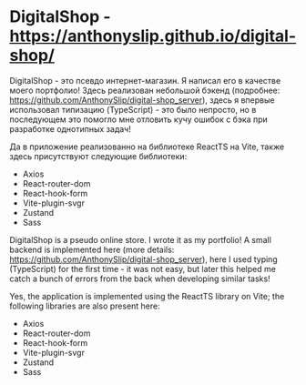 # DigitalShop - https://anthonyslip.github.io/digital-shop/
 
DigitalShop - это псевдо интернет-магазин. Я написал его в качестве моего портфолио!
Здесь реализован небольшой бэкенд (подробнее: https://github.com/AnthonySlip/digital-shop_server),
здесь я впервые использовал типизацию (TypeScript) - это было непросто, но в последующем
это помогло мне отловить кучу ошибок с бэка при разработке однотипных задач!

Да в приложение реализованно на библиотеке ReactTS на Vite, также здесь присутствуют следующие библиотеки:
- Axios
- React-router-dom
- React-hook-form
- Vite-plugin-svgr
- Zustand
- Sass

DigitalShop is a pseudo online store. I wrote it as my portfolio!
A small backend is implemented here (more details: https://github.com/AnthonySlip/digital-shop_server),
here I used typing (TypeScript) for the first time - it was not easy, but later
this helped me catch a bunch of errors from the back when developing similar tasks!

Yes, the application is implemented using the ReactTS library on Vite; the following libraries are also present here:
- Axios
- React-router-dom
- React-hook-form
- Vite-plugin-svgr
- Zustand
- Sass
